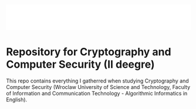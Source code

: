 ![White Rose Logo](materials/white_rose.png?raw=true "White Rose")
# Repository for Cryptography and Computer Security (II deegre)

This repo contains everything I gatherred when studying Cryptography and Computer Security (Wroclaw University of Science and Technology, Faculty of Information and Communication Technology - Algorithmic Informatics in English).
